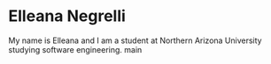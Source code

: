 # Elleana Negrelli
My name is Elleana and I am a student at Northern Arizona University studying software engineering. 
main
